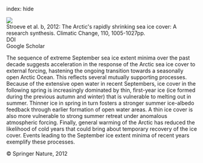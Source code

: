 index: hide

<div class="Citation">
    <div class="Citation-thumb CitationThumb-linked"  data-href="https://doi.org/10.1007/s10584-011-0101-1">
      <img src="https://static.claimspace.cloud/climate-study-static/refs/thumbs/10/Stroeve_et_al_2012b-thumb.png" />
    </div>

  <div class="Citation-body">
    <div class="Citation-text">Stroeve et al. b, 2012: The Arctic's rapidly shrinking sea ice cover: A research synthesis. <span class="Article-journal">Climatic Change, </span><span class="Article-volume">110, </span>1005-1027pp.</div>
    <div class="Citation-links">
      <div class="CitationLink" data-href="https://doi.org/10.1007/s10584-011-0101-1">
        <div class="CitationLink-icon CitationLink-Doi"></div>
        <div class="CitationLink-text">DOI</div>
      </div>
      <div class="CitationLink" data-href="https://scholar.google.com/scholar?q=10.1007/s10584-011-0101-1">
        <div class="CitationLink-icon CitationLink-Scholar"></div>
        <div class="CitationLink-text">Google Scholar</div>
      </div>
    </div>
  </div>
</div>

The sequence of extreme September sea ice extent minima over the past decade suggests acceleration in the response of the Arctic sea ice cover to external forcing, hastening the ongoing transition towards a seasonally open Arctic Ocean. This reflects several mutually supporting processes. Because of the extensive open water in recent Septembers, ice cover in the following spring is increasingly dominated by thin, first-year ice (ice formed during the previous autumn and winter) that is vulnerable to melting out in summer. Thinner ice in spring in turn fosters a stronger summer ice-albedo feedback through earlier formation of open water areas. A thin ice cover is also more vulnerable to strong summer retreat under anomalous atmospheric forcing. Finally, general warming of the Arctic has reduced the likelihood of cold years that could bring about temporary recovery of the ice cover. Events leading to the September ice extent minima of recent years exemplify these processes.

<div class="Citation-copy">
&copy; Springer Nature, 2012
</div>
